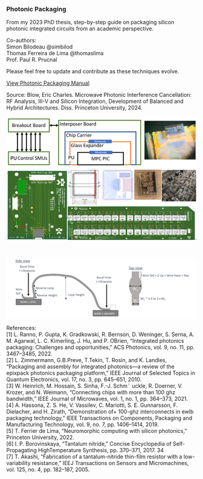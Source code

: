 ### Photonic Packaging

From my 2023 PhD thesis, step-by-step guide on packaging silicon photonic integrated circuits from an academic perspective. <br>

Co-authors: <br>
Simon Bilodeau @simbilod <br>
Thomas Ferreira de Lima @thomaslima <br>
Prof. Paul R. Prucnal <br>

Please feel free to update and contribute as these techniques evolve.

[View Photonic Packaging Manual](https://ericcblow.github.io/PhotonicPackaging/PhotonicPackagingProcessAndEtch.pdf)

Source: Blow, Eric Charles. Microwave Photonic Interference Cancellation: RF Analysis, III-V and Silicon Integration, Development of Balanced and Hybrid Architectures. Diss. Princeton University, 2024. <br>

<p align="center">
  <img src="Figures/AppendixA/FigAppA01.png" alt="Description" width="800">
</p>
<br>
<p align="center">
  <img src="Figures/AppendixA/FigAppA15.png" alt="Description" width="600">
</p>

References: <br>
[1] L. Ranno, P. Gupta, K. Gradkowski, R. Bernson, D. Weninger, S. Serna, A. M. Agarwal, L. C. Kimerling, J. Hu, and P. OBrien, “Integrated photonics packaging: Challenges and opportunities,” ACS Photonics, vol. 9, no. 11, pp. 3467–3485, 2022. <br>
[2] L. Zimmermann, G.B.Preve, T.Tekin, T. Rosin, and K. Landles, “Packaging and assembly for integrated photonics—a review of the epixpack photonics packaging platform,” IEEE Journal of Selected Topics in Quantum Electronics, vol. 17, no. 3, pp. 645–651, 2010. <br>
[3] W. Heinrich, M. Hossain, S. Sinha, F.-J. Schm¨ uckle, R. Doerner, V. Krozer, and N. Weimann, “Connecting chips with more than 100 ghz bandwidth,” IEEE Journal of Microwaves, vol. 1, no. 1, pp. 364–373, 2021. <br> 
[4] A. Hassona, Z. S. He, V. Vassilev, C. Mariotti, S. E. Gunnarsson, F. Dielacher, and H. Zirath, “Demonstration of+ 100-ghz interconnects in ewlb packaging technology,” IEEE Transactions on Components, Packaging and Manufacturing Technology, vol. 9, no. 7, pp. 1406–1414, 2019. <br>
[5] T. Ferrier de Lima, “Neuromorphic computing with silicon photonics,” Princeton University, 2022. <br> 
[6] I. P. Borovinskaya, “Tantalum nitride,” Concise Encyclopedia of Self-Propagating HighTemperature Synthesis, pp. 370–371, 2017. 34 <br> 
[7] T. Akashi, “Fabrication of a tantalum-nitride thin-film resistor with a low-variability resistance,” IEEJ Transactions on Sensors and Micromachines, vol. 125, no. 4, pp. 182–187, 2005. <br>
